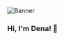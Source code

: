 ![Banner](https://user-images.githubusercontent.com/84096042/137606063-660a7063-de2a-48c3-9ebe-400ed642ccf2.png)



### Hi, I'm Dena! 👋

<!--
**denacoduri/denacoduri** is a ✨ _special_ ✨ repository because its `README.md` (this file) appears on your GitHub profile.

Here are some ideas to get you started:

- 🔭 I’m currently working on ...
- 🌱 I’m currently learning ...
- 👯 I’m looking to collaborate on ...
- 🤔 I’m looking for help with ...
- 💬 Ask me about ...
- 📫 How to reach me: ...
- 😄 Pronouns: ...
- ⚡ Fun fact: ...
-->

